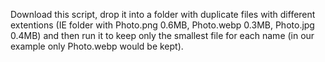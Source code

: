 Download this script, drop it into a folder with duplicate files with different extentions (IE folder with Photo.png 0.6MB, Photo.webp 0.3MB, Photo.jpg 0.4MB) and then run it to keep only the smallest file for each name (in our example only Photo.webp would be kept). 
